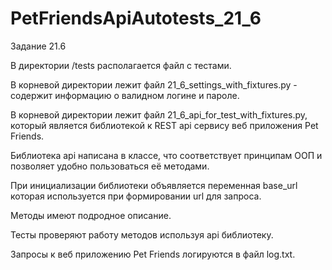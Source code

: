 # PetFriendsApiAutotests_21_6
Задание 21.6

В директории /tests располагается файл с тестами.

В корневой директории лежит файл 21_6_settings_with_fixtures.py - содержит информацию о валидном логине и пароле.

В корневой директории лежит файл 21_6_api_for_test_with_fixtures.py, который является библиотекой к REST api сервису веб приложения Pet Friends.

Библиотека api написана в классе, что соответствует принципам ООП и позволяет удобно пользоваться её методами.

При инициализации библиотеки объявляется переменная base_url которая используется при формировании url для запроса.

Методы имеют подродное описание.

Тесты проверяют работу методов используя api библиотеку.

Запросы к веб приложению Pet Friends логируются в файл log.txt.
